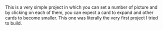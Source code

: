 This is a very simple project in which you can set a number of picture and by clicking on each of them, you can expect a card to expand and other cards to become smaller. This one was literally the very first project I tried to build.
